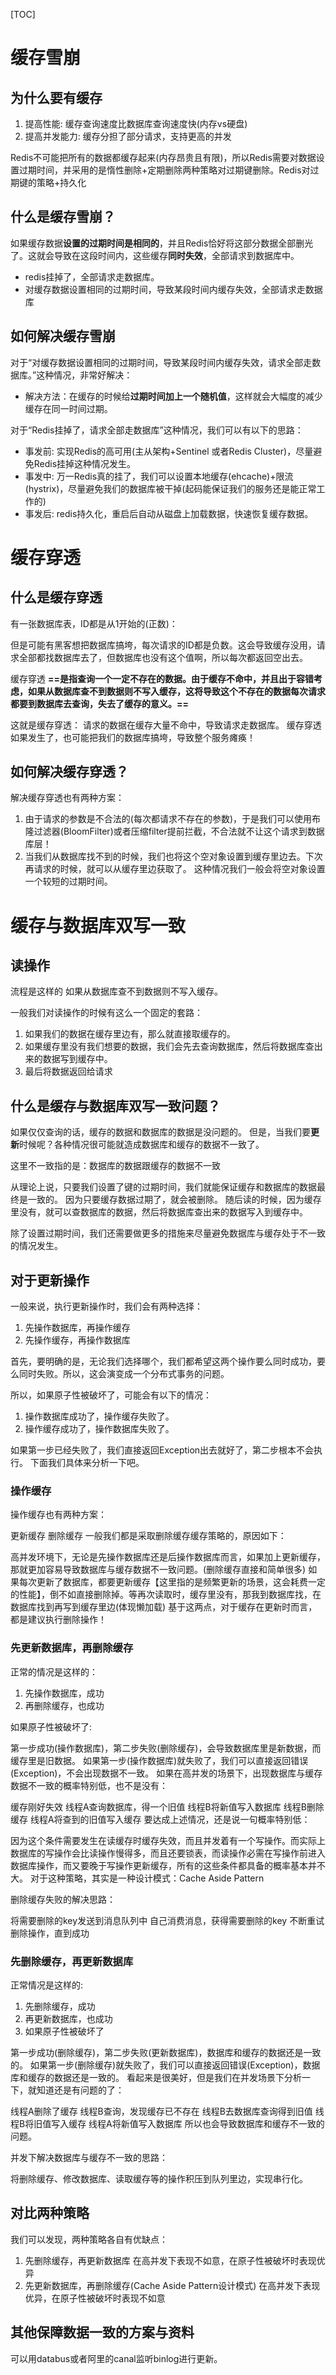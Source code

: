 [TOC]

# 缓存雪崩

## 为什么要有缓存
1. 提高性能: 缓存查询速度比数据库查询速度快(内存vs硬盘)
2. 提高并发能力: 缓存分担了部分请求，支持更高的并发

Redis不可能把所有的数据都缓存起来(内存昂贵且有限)，所以Redis需要对数据设置过期时间，并采用的是惰性删除+定期删除两种策略对过期键删除。Redis对过期键的策略+持久化

## 什么是缓存雪崩？
如果缓存数据**设置的过期时间是相同的**，并且Redis恰好将这部分数据全部删光了。这就会导致在这段时间内，这些缓存**同时失效**，全部请求到数据库中。
- redis挂掉了，全部请求走数据库。
- 对缓存数据设置相同的过期时间，导致某段时间内缓存失效，全部请求走数据库

## 如何解决缓存雪崩
对于“对缓存数据设置相同的过期时间，导致某段时间内缓存失效，请求全部走数据库。”这种情况，非常好解决：

- 解决方法：在缓存的时候给**过期时间加上一个随机值**，这样就会大幅度的减少缓存在同一时间过期。

对于“Redis挂掉了，请求全部走数据库”这种情况，我们可以有以下的思路：

- 事发前: 实现Redis的高可用(主从架构+Sentinel 或者Redis Cluster)，尽量避免Redis挂掉这种情况发生。
- 事发中: 万一Redis真的挂了，我们可以设置本地缓存(ehcache)+限流(hystrix)，尽量避免我们的数据库被干掉(起码能保证我们的服务还是能正常工作的)
- 事发后: redis持久化，重启后自动从磁盘上加载数据，快速恢复缓存数据。

# 缓存穿透

## 什么是缓存穿透
有一张数据库表，ID都是从1开始的(正数)：

但是可能有黑客想把数据库搞垮，每次请求的ID都是负数。这会导致缓存没用，请求全部都找数据库去了，但数据库也没有这个值啊，所以每次都返回空出去。

缓存穿透
**==是指查询一个一定不存在的数据。由于缓存不命中，并且出于容错考虑，如果从数据库查不到数据则不写入缓存，这将导致这个不存在的数据每次请求都要到数据库去查询，失去了缓存的意义。==**

这就是缓存穿透：
请求的数据在缓存大量不命中，导致请求走数据库。
缓存穿透如果发生了，也可能把我们的数据库搞垮，导致整个服务瘫痪！

## 如何解决缓存穿透？

解决缓存穿透也有两种方案：

1. 由于请求的参数是不合法的(每次都请求不存在的参数)，于是我们可以使用布隆过滤器(BloomFilter)或者压缩filter提前拦截，不合法就不让这个请求到数据库层！
2. 当我们从数据库找不到的时候，我们也将这个空对象设置到缓存里边去。下次再请求的时候，就可以从缓存里边获取了。
这种情况我们一般会将空对象设置一个较短的过期时间。

# 缓存与数据库双写一致

## 读操作
流程是这样的
如果从数据库查不到数据则不写入缓存。

一般我们对读操作的时候有这么一个固定的套路：
1. 如果我们的数据在缓存里边有，那么就直接取缓存的。
2. 如果缓存里没有我们想要的数据，我们会先去查询数据库，然后将数据库查出来的数据写到缓存中。
3. 最后将数据返回给请求

## 什么是缓存与数据库双写一致问题？
如果仅仅查询的话，缓存的数据和数据库的数据是没问题的。
但是，当我们要**更新**时候呢？各种情况很可能就造成数据库和缓存的数据不一致了。

这里不一致指的是：数据库的数据跟缓存的数据不一致

从理论上说，只要我们设置了键的过期时间，我们就能保证缓存和数据库的数据最终是一致的。
因为只要缓存数据过期了，就会被删除。
随后读的时候，因为缓存里没有，就可以查数据库的数据，然后将数据库查出来的数据写入到缓存中。

除了设置过期时间，我们还需要做更多的措施来尽量避免数据库与缓存处于不一致的情况发生。

## 对于更新操作

一般来说，执行更新操作时，我们会有两种选择：
1. 先操作数据库，再操作缓存
2. 先操作缓存，再操作数据库

首先，要明确的是，无论我们选择哪个，我们都希望这两个操作要么同时成功，要么同时失败。所以，这会演变成一个分布式事务的问题。

所以，如果原子性被破坏了，可能会有以下的情况：
1. 操作数据库成功了，操作缓存失败了。
2. 操作缓存成功了，操作数据库失败了。

如果第一步已经失败了，我们直接返回Exception出去就好了，第二步根本不会执行。
下面我们具体来分析一下吧。

### 操作缓存

操作缓存也有两种方案：

更新缓存
删除缓存
一般我们都是采取删除缓存缓存策略的，原因如下：

高并发环境下，无论是先操作数据库还是后操作数据库而言，如果加上更新缓存，那就更加容易导致数据库与缓存数据不一致问题。(删除缓存直接和简单很多)
如果每次更新了数据库，都要更新缓存【这里指的是频繁更新的场景，这会耗费一定的性能】，倒不如直接删除掉。等再次读取时，缓存里没有，那我到数据库找，在数据库找到再写到缓存里边(体现懒加载)
基于这两点，对于缓存在更新时而言，都是建议执行删除操作！

### 先更新数据库，再删除缓存
正常的情况是这样的：

1. 先操作数据库，成功
2. 再删除缓存，也成功

如果原子性被破坏了:

第一步成功(操作数据库)，第二步失败(删除缓存)，会导致数据库里是新数据，而缓存里是旧数据。
如果第一步(操作数据库)就失败了，我们可以直接返回错误(Exception)，不会出现数据不一致。
如果在高并发的场景下，出现数据库与缓存数据不一致的概率特别低，也不是没有：

缓存刚好失效
线程A查询数据库，得一个旧值
线程B将新值写入数据库
线程B删除缓存
线程A将查到的旧值写入缓存
要达成上述情况，还是说一句概率特别低：

因为这个条件需要发生在读缓存时缓存失效，而且并发着有一个写操作。而实际上数据库的写操作会比读操作慢得多，而且还要锁表，而读操作必需在写操作前进入数据库操作，而又要晚于写操作更新缓存，所有的这些条件都具备的概率基本并不大。
对于这种策略，其实是一种设计模式：Cache Aside Pattern


删除缓存失败的解决思路：

将需要删除的key发送到消息队列中
自己消费消息，获得需要删除的key
不断重试删除操作，直到成功
### 先删除缓存，再更新数据库
正常情况是这样的:

1. 先删除缓存，成功
2. 再更新数据库，也成功
3. 如果原子性被破坏了

第一步成功(删除缓存)，第二步失败(更新数据库)，数据库和缓存的数据还是一致的。
如果第一步(删除缓存)就失败了，我们可以直接返回错误(Exception)，数据库和缓存的数据还是一致的。
看起来是很美好，但是我们在并发场景下分析一下，就知道还是有问题的了：

线程A删除了缓存
线程B查询，发现缓存已不存在
线程B去数据库查询得到旧值
线程B将旧值写入缓存
线程A将新值写入数据库
所以也会导致数据库和缓存不一致的问题。

并发下解决数据库与缓存不一致的思路：

将删除缓存、修改数据库、读取缓存等的操作积压到队列里边，实现串行化。

## 对比两种策略
我们可以发现，两种策略各自有优缺点：

1. 先删除缓存，再更新数据库
    在高并发下表现不如意，在原子性被破坏时表现优异
2. 先更新数据库，再删除缓存(Cache Aside Pattern设计模式)
    在高并发下表现优异，在原子性被破坏时表现不如意

## 其他保障数据一致的方案与资料
可以用databus或者阿里的canal监听binlog进行更新。